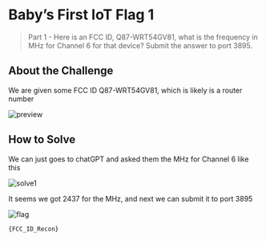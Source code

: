 # Baby’s First IoT Flag 1
> Part 1 - Here is an FCC ID, Q87-WRT54GV81, what is the frequency in MHz for Channel 6 for that device? Submit the answer to port 3895.

## About the Challenge

We are given some FCC ID Q87-WRT54GV81, which is likely is a router number

![preview](images/preview.jpg)

## How to Solve

We can just goes to chatGPT and asked them the MHz for Channel 6 like this

![solve1](images/solve1.png)

It seems we got 2437 for the MHz, and next we can submit it to port 3895

![flag](images/flag.png)

```
{FCC_ID_Recon}
```